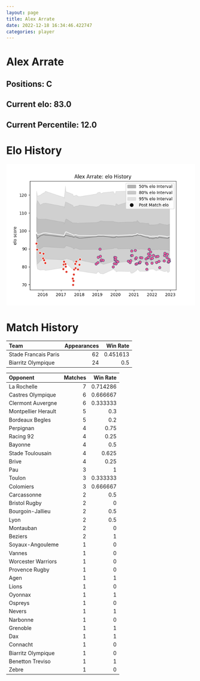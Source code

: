 ```yaml
---  
layout: page  
title: Alex Arrate  
date: 2022-12-18 16:34:46.422747  
categories: player  
---
```

# Alex Arrate

## Positions: C

## Current elo: 83.0

## Current Percentile: 12.0

# Elo History


![elo history](history_AlexArrate.png)
# Match History


| Team                 |   Appearances |   Win Rate |
|:---------------------|--------------:|-----------:|
| Stade Francais Paris |            62 |   0.451613 |
| Biarritz Olympique   |            24 |   0.5      |

| Opponent            |   Matches |   Win Rate |
|:--------------------|----------:|-----------:|
| La Rochelle         |         7 |   0.714286 |
| Castres Olympique   |         6 |   0.666667 |
| Clermont Auvergne   |         6 |   0.333333 |
| Montpellier Herault |         5 |   0.3      |
| Bordeaux Begles     |         5 |   0.2      |
| Perpignan           |         4 |   0.75     |
| Racing 92           |         4 |   0.25     |
| Bayonne             |         4 |   0.5      |
| Stade Toulousain    |         4 |   0.625    |
| Brive               |         4 |   0.25     |
| Pau                 |         3 |   1        |
| Toulon              |         3 |   0.333333 |
| Colomiers           |         3 |   0.666667 |
| Carcassonne         |         2 |   0.5      |
| Bristol Rugby       |         2 |   0        |
| Bourgoin-Jallieu    |         2 |   0.5      |
| Lyon                |         2 |   0.5      |
| Montauban           |         2 |   0        |
| Beziers             |         2 |   1        |
| Soyaux-Angouleme    |         1 |   0        |
| Vannes              |         1 |   0        |
| Worcester Warriors  |         1 |   0        |
| Provence Rugby      |         1 |   0        |
| Agen                |         1 |   1        |
| Lions               |         1 |   0        |
| Oyonnax             |         1 |   1        |
| Ospreys             |         1 |   0        |
| Nevers              |         1 |   1        |
| Narbonne            |         1 |   0        |
| Grenoble            |         1 |   1        |
| Dax                 |         1 |   1        |
| Connacht            |         1 |   0        |
| Biarritz Olympique  |         1 |   0        |
| Benetton Treviso    |         1 |   1        |
| Zebre               |         1 |   0        |